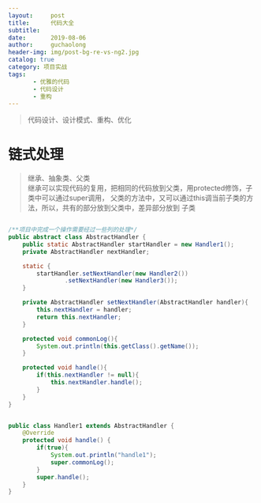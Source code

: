 ```yaml
---
layout:     post
title:      代码大全
subtitle:   
date:       2019-08-06
author:     guchaolong
header-img: img/post-bg-re-vs-ng2.jpg
catalog: true
category: 项目实战
tags:
       - 优雅的代码
       - 代码设计
       - 重构
---
```



>代码设计、设计模式、重构、优化


# 链式处理
>继承、抽象类、父类  
>继承可以实现代码的复用，把相同的代码放到父类，用protected修饰，子类中可以通过super调用，
>父类的方法中，又可以通过this调当前子类的方法，所以，共有的部分放到父类中，差异部分放到
>子类

```java

/**项目中完成一个操作需要经过一些列的处理*/
public abstract class AbstractHandler {
    public static AbstractHandler startHandler = new Handler1();
    private AbstractHandler nextHandler;

    static {
        startHandler.setNextHandler(new Handler2())
                .setNextHandler(new Handler3());
    }

    private AbstractHandler setNextHandler(AbstractHandler handler){
        this.nextHandler = handler;
        return this.nextHandler;
    }

    protected void commonLog(){
        System.out.println(this.getClass().getName());
    }

    protected void handle(){
        if(this.nextHandler != null){
            this.nextHandler.handle();
        }
    }
}


public class Handler1 extends AbstractHandler {
    @Override
    protected void handle() {
        if(true){
            System.out.println("handle1");
            super.commonLog();
        }
        super.handle();
    }
}
```







